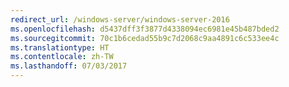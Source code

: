 ```yaml
---
redirect_url: /windows-server/windows-server-2016
ms.openlocfilehash: d5437dff3f3877d4338094ec6981e45b487bded2
ms.sourcegitcommit: 70c1b6cedad55b9c7d2068c9aa4891c6c533ee4c
ms.translationtype: HT
ms.contentlocale: zh-TW
ms.lasthandoff: 07/03/2017
---
```


